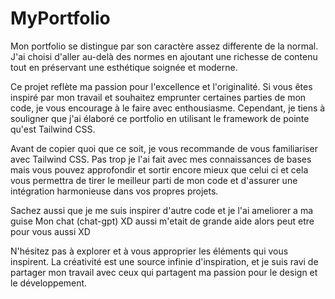 # MyPortfolio

Mon portfolio se distingue par son caractère assez differente de la normal.
J'ai choisi d'aller au-delà des normes en ajoutant une richesse de contenu 
tout en préservant une esthétique soignée et moderne.

Ce projet reflète ma passion pour l'excellence et l'originalité. 
Si vous êtes inspiré par mon travail et souhaitez emprunter certaines parties de mon code,
je vous encourage à le faire avec enthousiasme. Cependant, 
je tiens à souligner que j'ai élaboré ce portfolio en utilisant le framework de pointe qu'est Tailwind CSS.

Avant de copier quoi que ce soit, je vous recommande de vous familiariser avec Tailwind CSS.
Pas trop je l'ai fait avec mes connaissances de bases mais vous pouvez approfondir et sortir encore mieux que celui ci et 
cela vous permettra de tirer le meilleur parti de mon code et d'assurer une intégration harmonieuse dans vos propres projets.

Sachez  aussi que je me suis inspirer d'autre code et je l'ai ameliorer a ma guise
Mon chat (chat-gpt) XD aussi m'etait de grande aide alors peut etre pour vous aussi XD  

N'hésitez pas à explorer et à vous approprier les éléments qui vous inspirent. 
La créativité est une source infinie d'inspiration, et je suis ravi de partager 
mon travail avec ceux qui partagent ma passion pour le design et le développement.
